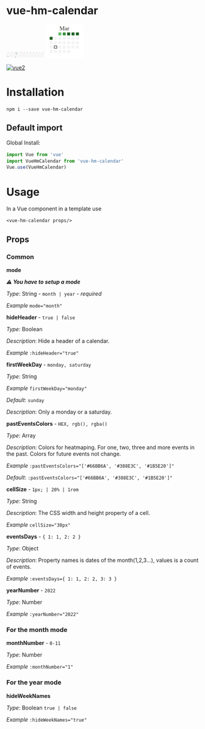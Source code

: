 # vue-hm-calendar

<img width="100" src="https://github.com/cargovova/vue-hm-calendar/blob/master/screens/year.png" alt="">

<img width="100" src="https://github.com/cargovova/vue-hm-calendar/blob/master/screens/month.png" alt="">

[![vue2](https://img.shields.io/badge/vue-2.x-brightgreen.svg)](https://v2.vuejs.org/)

# Installation

```
npm i --save vue-hm-calendar
```

## Default import

Global Install:

```javascript
import Vue from 'vue'
import VueHmCalendar from 'vue-hm-calendar'
Vue.use(VueHmCalendar)
```

# Usage

In a Vue component in a template use

```
<vue-hm-calendar props/>
```

## Props

### Common

**mode**

**_⚠️ You have to setup a mode_**

_Type_: String - `month | year` - _required_

_Example_ `mode="month"`

**hideHeader** - `true | false`

_Type_: Boolean

_Description_: Hide a header of a calendar.

_Example_ `:hideHeader="true"`

**firstWeekDay** - `monday, saturday`

_Type_: String

_Example_ `firstWeekDay="monday"`

_Default_: `sunday`

_Description_: Only a monday or a saturday.

**pastEventsColors** - `HEX, rgb(), rgba()`

_Type_: Array

_Description_: Colors for heatmaping. For one, two, three and more events in the past. Colors for future events not change.

_Example_ `:pastEventsColors="['#66BB6A', '#388E3C', '#1B5E20']"`

_Default_: `:pastEventsColors="['#66BB6A', '#388E3C', '#1B5E20']"`

**cellSize** - `1px; | 20% | 1rem`

_Type_: String

_Description_: The CSS width and height property of a cell.

_Example_ `cellSize="30px"`

**eventsDays** - `{ 1: 1, 2: 2 }`

_Type_: Object

_Description_: Property names is dates of the month(1,2,3...), values is a count of events.

_Example_ `:eventsDays={ 1: 1, 2: 2, 3: 3 }`

**yearNumber** - `2022`

_Type_: Number

_Example_ `:yearNumber="2022"`

### For the month mode

**monthNumber** - `0-11`

_Type_: Number

_Example_ `:monthNumber="1"`

### For the year mode

**hideWeekNames**

_Type_: Boolean `true | false`

_Example_ `:hideWeekNames="true"`
